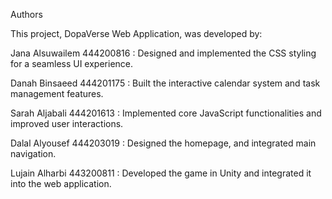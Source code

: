 Authors

This project, DopaVerse Web Application, was developed by:


Jana Alsuwailem 444200816 : Designed and implemented the CSS styling for a seamless UI experience.

Danah Binsaeed  444201175 : Built the interactive calendar system and task management features.

Sarah Aljabali  444201613 : Implemented core JavaScript functionalities and improved user interactions.

Dalal Alyousef 444203019 : Designed the homepage, and integrated main navigation.

Lujain Alharbi  443200811 : Developed the game in Unity and integrated it into the web application.




